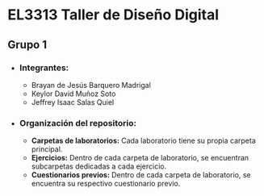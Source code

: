 # **EL3313 Taller de Diseño Digital**
## **Grupo 1**

- ### **Integrantes:**
  - Brayan de Jesús Barquero Madrigal
  - Keylor David Muñoz Soto
  - Jeffrey Isaac Salas Quiel
 
- ### **Organización del repositorio:**
  - **Carpetas de laboratorios:** Cada laboratorio tiene su propia carpeta principal.
  - **Ejercicios:** Dentro de cada carpeta de laboratorio, se encuentran subcarpetas dedicadas a cada ejercicio.
  - **Cuestionarios previos:** Dentro de cada carpeta de laboratorio, se encuentra su respectivo cuestionario previo.
